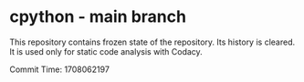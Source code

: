 # cpython - main branch

This repository contains frozen state of the repository.
Its history is cleared. It is used only for static code
analysis with Codacy.

Commit Time: 1708062197